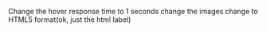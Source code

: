 Change the hover response time to 1 seconds
change the images
change to HTML5 format(ok, just the html label)